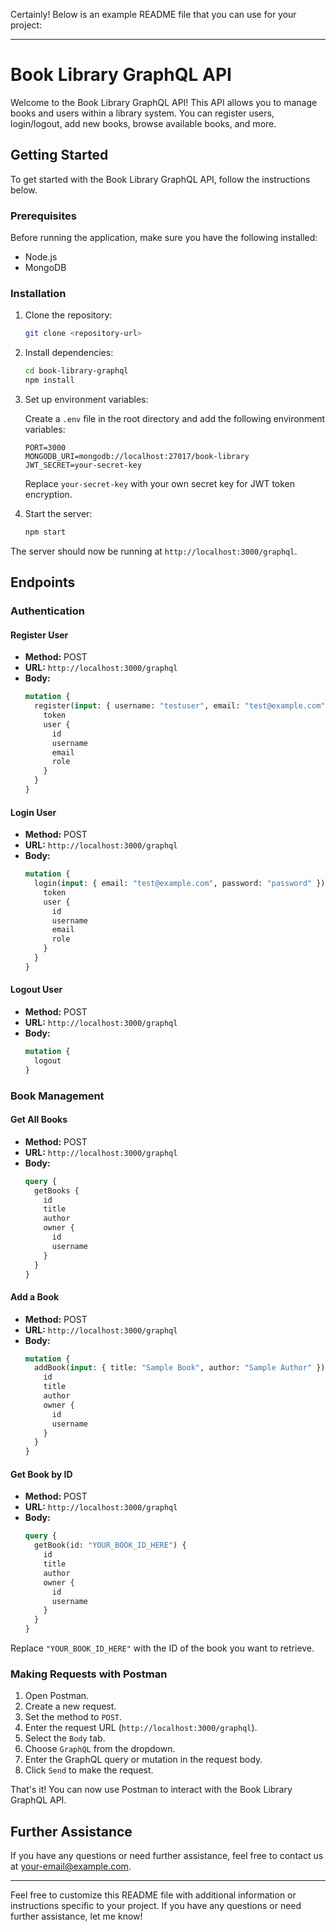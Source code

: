 Certainly! Below is an example README file that you can use for your project:

---

# Book Library GraphQL API

Welcome to the Book Library GraphQL API! This API allows you to manage books and users within a library system. You can register users, login/logout, add new books, browse available books, and more.

## Getting Started

To get started with the Book Library GraphQL API, follow the instructions below.

### Prerequisites

Before running the application, make sure you have the following installed:

- Node.js
- MongoDB

### Installation

1. Clone the repository:

   ```bash
   git clone <repository-url>
   ```

2. Install dependencies:

   ```bash
   cd book-library-graphql
   npm install
   ```

3. Set up environment variables:

   Create a `.env` file in the root directory and add the following environment variables:

   ```plaintext
   PORT=3000
   MONGODB_URI=mongodb://localhost:27017/book-library
   JWT_SECRET=your-secret-key
   ```

   Replace `your-secret-key` with your own secret key for JWT token encryption.

4. Start the server:

   ```bash
   npm start
   ```

The server should now be running at `http://localhost:3000/graphql`.

## Endpoints

### Authentication

#### Register User

- **Method:** POST
- **URL:** `http://localhost:3000/graphql`
- **Body:**
  ```graphql
  mutation {
    register(input: { username: "testuser", email: "test@example.com", password: "password" }) {
      token
      user {
        id
        username
        email
        role
      }
    }
  }
  ```

#### Login User

- **Method:** POST
- **URL:** `http://localhost:3000/graphql`
- **Body:**
  ```graphql
  mutation {
    login(input: { email: "test@example.com", password: "password" }) {
      token
      user {
        id
        username
        email
        role
      }
    }
  }
  ```

#### Logout User

- **Method:** POST
- **URL:** `http://localhost:3000/graphql`
- **Body:**
  ```graphql
  mutation {
    logout
  }
  ```

### Book Management

#### Get All Books

- **Method:** POST
- **URL:** `http://localhost:3000/graphql`
- **Body:**
  ```graphql
  query {
    getBooks {
      id
      title
      author
      owner {
        id
        username
      }
    }
  }
  ```

#### Add a Book

- **Method:** POST
- **URL:** `http://localhost:3000/graphql`
- **Body:**
  ```graphql
  mutation {
    addBook(input: { title: "Sample Book", author: "Sample Author" }) {
      id
      title
      author
      owner {
        id
        username
      }
    }
  }
  ```

#### Get Book by ID

- **Method:** POST
- **URL:** `http://localhost:3000/graphql`
- **Body:**
  ```graphql
  query {
    getBook(id: "YOUR_BOOK_ID_HERE") {
      id
      title
      author
      owner {
        id
        username
      }
    }
  }
  ```

Replace `"YOUR_BOOK_ID_HERE"` with the ID of the book you want to retrieve.

### Making Requests with Postman

1. Open Postman.
2. Create a new request.
3. Set the method to `POST`.
4. Enter the request URL (`http://localhost:3000/graphql`).
5. Select the `Body` tab.
6. Choose `GraphQL` from the dropdown.
7. Enter the GraphQL query or mutation in the request body.
8. Click `Send` to make the request.

That's it! You can now use Postman to interact with the Book Library GraphQL API.

## Further Assistance

If you have any questions or need further assistance, feel free to contact us at [your-email@example.com](mailto:your-email@example.com).

---

Feel free to customize this README file with additional information or instructions specific to your project. If you have any questions or need further assistance, let me know!